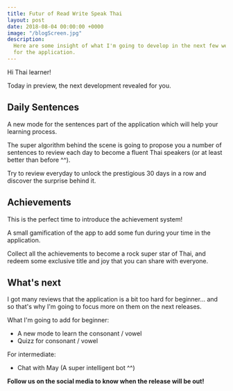 ```yaml
---
title: Futur of Read Write Speak Thai
layout: post
date: 2018-08-04 00:00:00 +0000
image: "/blogScreen.jpg"
description:
  Here are some insight of what I'm going to develop in the next few weeks
  for the application.
---
```


Hi Thai learner!

Today in preview, the next development revealed for you.

## Daily Sentences

A new mode for the sentences part of the application which will help your learning process.

The super algorithm behind the scene is going to propose you a number of sentences to review each day to become a fluent Thai speakers (or at least better than before ^^).

Try to review everyday to unlock the prestigious 30 days in a row and discover the surprise behind it.

## Achievements

This is the perfect time to introduce the achievement system!

A small gamification of the app to add some fun during your time in the application.

Collect all the achievements to become a rock super star of Thai, and redeem some exclusive title and joy that you can share with everyone.

## What's next

I got many reviews that the application is a bit too hard for beginner... and so that's why I'm going to focus more on them on the next releases.

What I'm going to add for beginner:

- A new mode to learn the consonant / vowel
- Quizz for consonant / vowel

For intermediate:

- Chat with May (A super intelligent bot ^^)

**Follow us on the social media to know when the release will be out!**
